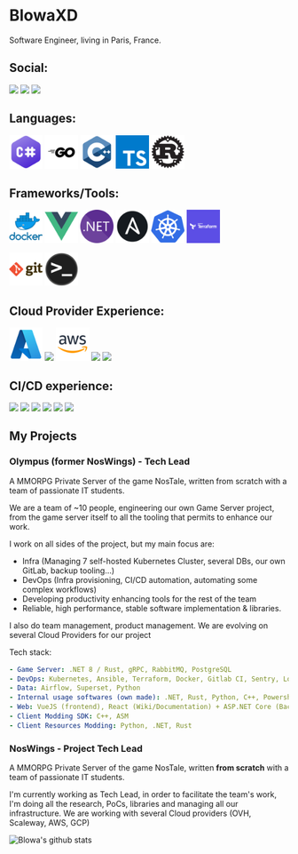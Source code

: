 # BlowaXD 

Software Engineer, living in Paris, France.

## Social:
<a href="https://github.com/blowaxd"><img src="https://img.shields.io/badge/-@BlowaXD-%23181717?style=flat-square&logo=github" height="25"></a>
<a href="https://gitlab.com/blowa"><img src="https://img.shields.io/badge/-@Blowa-orange?style=flat-square&logo=gitlab" height="25"></a>
<a href="https://discord.gg/noswings"><img src="https://img.shields.io/badge/-Blowa%231337-%232c2f33?style=flat-square&logo=discord" height="25"></a>


## Languages:
<code><img height="60" src="https://raw.githubusercontent.com/github/explore/80688e429a7d4ef2fca1e82350fe8e3517d3494d/topics/csharp/csharp.png"></code>
<code><img height="60" src="https://raw.githubusercontent.com/github/explore/80688e429a7d4ef2fca1e82350fe8e3517d3494d/topics/go/go.png"></code>
<code><img height="60" src="https://raw.githubusercontent.com/github/explore/80688e429a7d4ef2fca1e82350fe8e3517d3494d/topics/cpp/cpp.png"></code>
<code><img height="60" src="https://raw.githubusercontent.com/github/explore/80688e429a7d4ef2fca1e82350fe8e3517d3494d/topics/typescript/typescript.png"></code>
<code><img height="60" src="https://raw.githubusercontent.com/github/explore/80688e429a7d4ef2fca1e82350fe8e3517d3494d/topics/rust/rust.png"></code>

## Frameworks/Tools:
<code><img height="60" src="https://raw.githubusercontent.com/github/explore/80688e429a7d4ef2fca1e82350fe8e3517d3494d/topics/docker/docker.png"></code>
<code><img height="60" src="https://raw.githubusercontent.com/github/explore/80688e429a7d4ef2fca1e82350fe8e3517d3494d/topics/vue/vue.png"></code>
<code><img height="60" src="https://raw.githubusercontent.com/github/explore/93d8a67084f94b2a444e510199a6e7622e5b09a3/topics/dotnet/dotnet.png"></code>
<code><img height="60" src="https://raw.githubusercontent.com/github/explore/80688e429a7d4ef2fca1e82350fe8e3517d3494d/topics/ansible/ansible.png"></code>
<code><img height="60" src="https://raw.githubusercontent.com/github/explore/80688e429a7d4ef2fca1e82350fe8e3517d3494d/topics/kubernetes/kubernetes.png"></code>
<code><img height="60" src="https://raw.githubusercontent.com/github/explore/80688e429a7d4ef2fca1e82350fe8e3517d3494d/topics/terraform/terraform.png"></code>

<code><img height="60" src="https://raw.githubusercontent.com/github/explore/80688e429a7d4ef2fca1e82350fe8e3517d3494d/topics/git/git.png"></code>
<code><img height="60" src="https://raw.githubusercontent.com/github/explore/80688e429a7d4ef2fca1e82350fe8e3517d3494d/topics/terminal/terminal.png"></code>

## Cloud Provider Experience:
<code><img height="60" src="https://raw.githubusercontent.com/github/explore/80688e429a7d4ef2fca1e82350fe8e3517d3494d/topics/azure/azure.png"></code>
<code><img height="60" src="https://avatars0.githubusercontent.com/u/2810941?s=200&v=4"></code>
<code><img height="60" src="https://raw.githubusercontent.com/github/explore/fbceb94436312b6dacde68d122a5b9c7d11f9524/topics/aws/aws.png"></code>
<code><img height="60" src="https://avatars3.githubusercontent.com/u/5185491?s=200&v=4"></code>
<code><img height="60" src="https://avatars1.githubusercontent.com/u/1698434?s=200&v=4"></code>

## CI/CD experience:

<code><img height="50" src="https://github.githubassets.com/images/modules/logos_page/GitHub-Mark.png"></code>
<code><img height="50" src="https://images.ctfassets.net/xz1dnu24egyd/1IRkfXmxo8VP2RAE5jiS1Q/ea2086675d87911b0ce2d34c354b3711/gitlab-logo-500.png"></code>
<code><img height="50" src="https://upload.wikimedia.org/wikipedia/commons/thumb/8/8e/TeamCity_Icon.png/240px-TeamCity_Icon.png"></code>
<code><img height="50" src="https://www.jenkins.io/images/logo_128.png"></code>
<code><img height="50" src="https://avatars2.githubusercontent.com/ml/1303?s=140&v=4"></code>
<code><img height="50" src="https://avatars2.githubusercontent.com/u/1231870?s=200&v=4"></code>

## My Projects

### Olympus (former NosWings) - Tech Lead

A MMORPG Private Server of the game NosTale, written from scratch with a team of passionate IT students.

We are a team of ~10 people, engineering our own Game Server project, from the game server itself to all the tooling that permits to enhance our work.

I work on all sides of the project, but my main focus are:
- Infra (Managing 7 self-hosted Kubernetes Cluster, several DBs, our own GitLab, backup tooling...)
- DevOps (Infra provisioning, CI/CD automation, automating some complex workflows)
- Developing productivity enhancing tools for the rest of the team
- Reliable, high performance, stable software implementation & libraries.


I also do team management, product management.
We are evolving on several Cloud Providers for our project

Tech stack: 
```yaml
- Game Server: .NET 8 / Rust, gRPC, RabbitMQ, PostgreSQL
- DevOps: Kubernetes, Ansible, Terraform, Docker, Gitlab CI, Sentry, Loki, Tempo, Prometheus, Thanos, Minio, K3s, Cillium, Grafana, ArgoCD
- Data: Airflow, Superset, Python
- Internal usage softwares (own made): .NET, Rust, Python, C++, Powershell
- Web: VueJS (frontend), React (Wiki/Documentation) + ASP.NET Core (Backend)
- Client Modding SDK: C++, ASM
- Client Resources Modding: Python, .NET, Rust
```


### NosWings - Project Tech Lead
A MMORPG Private Server of the game NosTale, written **from scratch** with a team of passionate IT students.

I'm currently working as Tech Lead, in order to facilitate the team's work, I'm doing all the research, PoCs, libraries and managing all our infrastructure.
We are working with several Cloud providers (OVH, Scaleway, AWS, GCP)

![Blowa's github stats](https://github-readme-stats.vercel.app/api?username=BlowaXD&show_icons=true&hide=[%22issues%22])
